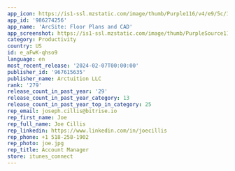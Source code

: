 ```yaml
---
app_icon: https://is1-ssl.mzstatic.com/image/thumb/Purple116/v4/e9/5c/1e/e95c1e78-c77d-0ed9-15db-0894b3e4a277/AppIcon-0-0-1x_U007emarketing-0-7-0-85-220.png/1024x1024bb.png
app_id: '986274256'
app_name: 'ArcSite: Floor Plans and CAD'
app_screenshot: https://is1-ssl.mzstatic.com/image/thumb/PurpleSource116/v4/53/2d/09/532d094e-c304-46cc-6470-bf85619d54c0/53ad2738-ad60-48bb-aeaa-e3973b79edd2_iPhone_ArcSite.png/1242x2688bb.png
category: Productivity
country: US
id: e_aFwK-qhso9
language: en
most_recent_release: '2024-02-07T00:00:00'
publisher_id: '967615635'
publisher_name: Arctuition LLC
rank: '279'
release_count_in_past_year: '29'
release_count_in_past_year_category: 13
release_count_in_past_year_top_in_category: 25
rep_email: joseph.cillis@bitrise.io
rep_first_name: Joe
rep_full_name: Joe Cillis
rep_linkedin: https://www.linkedin.com/in/joecillis
rep_phone: +1 518-258-1902
rep_photo: joe.jpg
rep_title: Account Manager
store: itunes_connect
---
```

